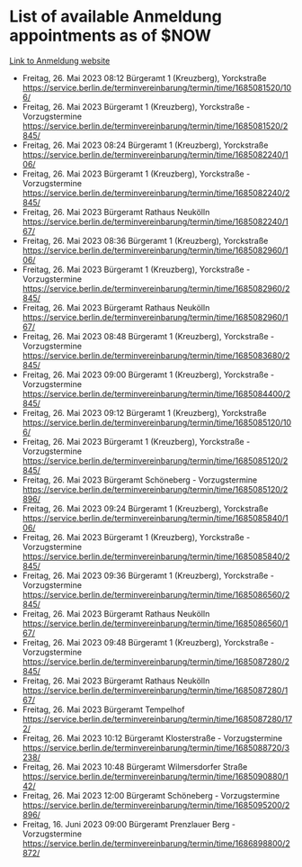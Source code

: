 # List of available Anmeldung appointments as of $NOW
[Link to Anmeldung website](https://service.berlin.de/terminvereinbarung/termin/tag.php?termin=1&anliegen[]=120686&dienstleisterlist=122210,122217,327316,122219,327312,122227,327314,122231,327346,122243,327348,122254,122252,329742,122260,329745,122262,329748,122271,327278,122273,327274,122277,327276,330436,122280,327294,122282,327290,122284,327292,122291,327270,122285,327266,122286,327264,122296,327268,150230,329760,122297,327286,122294,327284,122312,329763,122314,329775,122304,327330,122311,327334,122309,327332,317869,122281,327352,122279,329772,122283,122276,327324,122274,327326,122267,329766,122246,327318,122251,327320,122257,327322,122208,327298,122226,327300&herkunft=http%3A%2F%2Fservice.berlin.de%2Fdienstleistung%2F120686%2F)
- Freitag, 26. Mai 2023 08:12 Bürgeramt 1 (Kreuzberg), Yorckstraße https://service.berlin.de/terminvereinbarung/termin/time/1685081520/106/
- Freitag, 26. Mai 2023  Bürgeramt 1 (Kreuzberg), Yorckstraße - Vorzugstermine https://service.berlin.de/terminvereinbarung/termin/time/1685081520/2845/
- Freitag, 26. Mai 2023 08:24 Bürgeramt 1 (Kreuzberg), Yorckstraße https://service.berlin.de/terminvereinbarung/termin/time/1685082240/106/
- Freitag, 26. Mai 2023  Bürgeramt 1 (Kreuzberg), Yorckstraße - Vorzugstermine https://service.berlin.de/terminvereinbarung/termin/time/1685082240/2845/
- Freitag, 26. Mai 2023  Bürgeramt Rathaus Neukölln https://service.berlin.de/terminvereinbarung/termin/time/1685082240/167/
- Freitag, 26. Mai 2023 08:36 Bürgeramt 1 (Kreuzberg), Yorckstraße https://service.berlin.de/terminvereinbarung/termin/time/1685082960/106/
- Freitag, 26. Mai 2023  Bürgeramt 1 (Kreuzberg), Yorckstraße - Vorzugstermine https://service.berlin.de/terminvereinbarung/termin/time/1685082960/2845/
- Freitag, 26. Mai 2023  Bürgeramt Rathaus Neukölln https://service.berlin.de/terminvereinbarung/termin/time/1685082960/167/
- Freitag, 26. Mai 2023 08:48 Bürgeramt 1 (Kreuzberg), Yorckstraße - Vorzugstermine https://service.berlin.de/terminvereinbarung/termin/time/1685083680/2845/
- Freitag, 26. Mai 2023 09:00 Bürgeramt 1 (Kreuzberg), Yorckstraße - Vorzugstermine https://service.berlin.de/terminvereinbarung/termin/time/1685084400/2845/
- Freitag, 26. Mai 2023 09:12 Bürgeramt 1 (Kreuzberg), Yorckstraße https://service.berlin.de/terminvereinbarung/termin/time/1685085120/106/
- Freitag, 26. Mai 2023  Bürgeramt 1 (Kreuzberg), Yorckstraße - Vorzugstermine https://service.berlin.de/terminvereinbarung/termin/time/1685085120/2845/
- Freitag, 26. Mai 2023  Bürgeramt Schöneberg - Vorzugstermine https://service.berlin.de/terminvereinbarung/termin/time/1685085120/2896/
- Freitag, 26. Mai 2023 09:24 Bürgeramt 1 (Kreuzberg), Yorckstraße https://service.berlin.de/terminvereinbarung/termin/time/1685085840/106/
- Freitag, 26. Mai 2023  Bürgeramt 1 (Kreuzberg), Yorckstraße - Vorzugstermine https://service.berlin.de/terminvereinbarung/termin/time/1685085840/2845/
- Freitag, 26. Mai 2023 09:36 Bürgeramt 1 (Kreuzberg), Yorckstraße - Vorzugstermine https://service.berlin.de/terminvereinbarung/termin/time/1685086560/2845/
- Freitag, 26. Mai 2023  Bürgeramt Rathaus Neukölln https://service.berlin.de/terminvereinbarung/termin/time/1685086560/167/
- Freitag, 26. Mai 2023 09:48 Bürgeramt 1 (Kreuzberg), Yorckstraße - Vorzugstermine https://service.berlin.de/terminvereinbarung/termin/time/1685087280/2845/
- Freitag, 26. Mai 2023  Bürgeramt Rathaus Neukölln https://service.berlin.de/terminvereinbarung/termin/time/1685087280/167/
- Freitag, 26. Mai 2023  Bürgeramt Tempelhof https://service.berlin.de/terminvereinbarung/termin/time/1685087280/172/
- Freitag, 26. Mai 2023 10:12 Bürgeramt Klosterstraße - Vorzugstermine https://service.berlin.de/terminvereinbarung/termin/time/1685088720/3238/
- Freitag, 26. Mai 2023 10:48 Bürgeramt Wilmersdorfer Straße https://service.berlin.de/terminvereinbarung/termin/time/1685090880/142/
- Freitag, 26. Mai 2023 12:00 Bürgeramt Schöneberg - Vorzugstermine https://service.berlin.de/terminvereinbarung/termin/time/1685095200/2896/
- Freitag, 16. Juni 2023 09:00 Bürgeramt Prenzlauer Berg - Vorzugstermine https://service.berlin.de/terminvereinbarung/termin/time/1686898800/2872/
